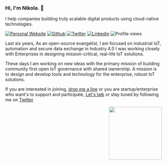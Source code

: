 ### Hi, I'm Nikola. 👋

I help companies building truly scalable digital products using cloud-native technologies.

[![Personal Website](https://img.shields.io/badge/-Website-red?style=flat&logo=appveyor&logoColor=white)](https://nmarcetic.com)
[![Github](https://img.shields.io/badge/-Github-000?style=flat&logo=Github&logoColor=white)](https://github.com/nmarcetic)
[![Twitter](https://img.shields.io/badge/-Twitter-blue?style=blue&logo=Twitter&logoColor=white)](https://twitter.com/n_marcetic)
[![Linkedin](https://img.shields.io/badge/-LinkedIn-blue?style=flat&logo=Linkedin&logoColor=white)](https://www.linkedin.com/in/marcetic/)
![Profile views](https://gpvc.arturio.dev/nmarcetic)

Last six years, As an open-source evangelist, I am focused on industrial IoT, automation and secure data exchange in Industry 4.0
I was working closely with Enterprises in designing mission-critical, real-life IoT solutions.

These days I am working on new ideas with the primary mission of building community first open IoT governance with shared ownership. A mission is to design and develop tools and technology for the enterprise, robust IoT solutions.

If you are interested in joining, [drop me a line](mailto:n.marcetic86@gmail.com) or you are startup/enterprise who want's to support and participate, [Let's talk](https://calendly.com/nmarcetic/iot-synergy) or stay tuned by following me on [Twitter](https://twitter.com/n_marcetic)

<a style="float:right" href="https://github.com/nmarcetic">
  <img align="center" height="170px" src="https://github-readme-stats.vercel.app/api?username=nmarcetic&show_icons=true" />
</a>

<!--
**nmarcetic/nmarcetic** is a ✨ _special_ ✨ repository because its `README.md` (this file) appears on your GitHub profile.

Here are some ideas to get you started:

- 🔭 I’m currently working on ...
- 🌱 I’m currently learning ...
- 👯 I’m looking to collaborate on ...
- 🤔 I’m looking for help with ...
- 💬 Ask me about ...
- 📫 How to reach me: ...
- 😄 Pronouns: ...
- ⚡ Fun fact: ...
-->
